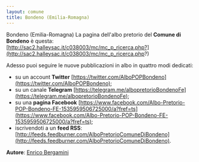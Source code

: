 ```yaml
---
layout: comune
title: Bondeno (Emilia-Romagna)
---
```


Bondeno (Emilia-Romagna)
La pagina dell'albo pretorio del **Comune di Bondeno** è questa: [http://sac2.halleysac.it/c038003/mc/mc_p_ricerca.php?](http://sac2.halleysac.it/c038003/mc/mc_p_ricerca.php?)

Adesso puoi seguire le nuove pubblicazioni in albo in quattro modi dedicati:

* su un account **Twitter** [https://twitter.com/AlboPOPBondeno](https://twitter.com/AlboPOPBondeno);
* su un canale **Telegram** [https://telegram.me/albopretorioBondenoFe](https://telegram.me/albopretorioBondenoFe);
* su una **pagina Facebook** [https://www.facebook.com/Albo-Pretorio-POP-Bondeno-FE-1535959506725000/a?fref=ts](https://www.facebook.com/Albo-Pretorio-POP-Bondeno-FE-1535959506725000/a?fref=ts);
* iscrivendoti a un **feed RSS**: [http://feeds.feedburner.com/AlboPretorioComuneDiBondeno](http://feeds.feedburner.com/AlboPretorioComuneDiBondeno).

**Autore**: [Enrico Bergamini](https://twitter.com/BergaminiEnrico)

